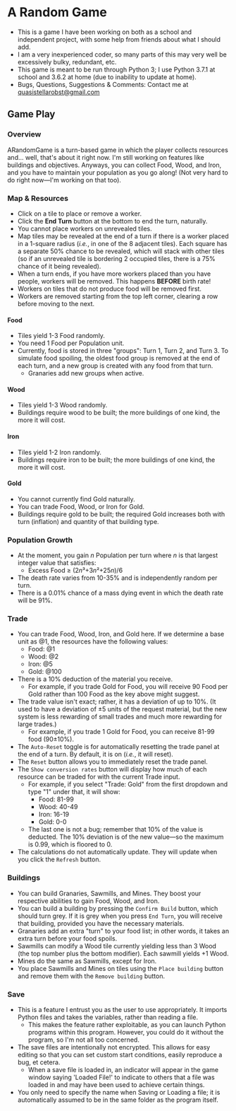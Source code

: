 # A Random Game
* This is a game I have been working on both as a school and independent project, with some help from friends about what I should add.
* I am a very inexperienced coder, so many parts of this may very well be excessively bulky, redundant, etc.
* This game is meant to be run through Python 3; I use Python 3.7.1 at school and 3.6.2 at home (due to inability to update at home).
* Bugs, Questions, Suggestions & Comments: Contact me at quasistellarobst@gmail.com

## Game Play
### Overview
ARandomGame is a turn-based game in which the player collects resources and... well, that's about it right now. I'm still working on features like buildings and objectives. Anyways, you can collect Food, Wood, and Iron, and you have to maintain your population as you go along! (Not very hard to do right now—I'm working on that too).
### Map & Resources
* Click on a tile to place or remove a worker.
* Click the **End Turn** button at the bottom to end the turn, naturally.
* You cannot place workers on unrevealed tiles.
* Map tiles may be revealed at the end of a turn if there is a worker placed in a 1-square radius (*i.e.*, in one of the 8 adjacent tiles). Each square has a separate 50% chance to be revealed, which will stack with other tiles (so if an unrevealed tile is bordering 2 occupied tiles, there is a 75% chance of it being revealed).
* When a turn ends, if you have more workers placed than you have people, workers will be removed. This happens **BEFORE** birth rate!
* Workers on tiles that do not produce food will be removed first.
* Workers are removed starting from the top left corner, clearing a row before moving to the next.
#### Food
* Tiles yield 1-3 Food randomly.
* You need 1 Food per Population unit.
* Currently, food is stored in three "groups": Turn 1, Turn 2, and Turn 3. To simulate food spoiling, the oldest food group is removed at the end of each turn, and a new group is created with any food from that turn.
  * Granaries add new groups when active.
#### Wood
* Tiles yield 1-3 Wood randomly.
* Buildings require wood to be built; the more buildings of one kind, the more it will cost.
#### Iron
* Tiles yield 1-2 Iron randomly.
* Buildings require iron to be built; the more buildings of one kind, the more it will cost.
#### Gold
* You cannot currently find Gold naturally.
* You can trade Food, Wood, or Iron for Gold.
* Buildings require gold to be built; the required Gold increases both with turn (inflation) and quantity of that building type.
### Population Growth
* At the moment, you gain *n* Population per turn where *n* is that largest integer value that satisfies:
  * Excess Food ≥ (2*n*³+3*n*²+25*n*)/6
* The death rate varies from 10-35% and is independently random per turn.
* There is a 0.01% chance of a mass dying event in which the death rate will be 91%.
### Trade
* You can trade Food, Wood, Iron, and Gold here. If we determine a base unit as @1, the resources have the following values:
  * Food: @1
  * Wood: @2
  * Iron: @5
  * Gold: @100
* There is a 10% deduction of the material you receive.
  * For example, if you trade Gold for Food, you will receive 90 Food per Gold rather than 100 Food as the key above might suggest.
* The trade value isn't exact; rather, it has a deviation of up to 10%. (It used to have a deviation of ±5 units of the request material, but the new system is less rewarding of small trades and much more rewarding for large trades.)
  * For example, if you trade 1 Gold for Food, you can receive 81-99 food (90±10%).
* The `Auto-Reset` toggle is for automatically resetting the trade panel at the end of a turn. By default, it is on (*i.e.*, it will reset).
* The `Reset` button allows you to immediately reset the trade panel.
* The `Show conversion rates` button will display how much of each resource can be traded for with the current Trade input.
  * For example, if you select "Trade: Gold" from the first dropdown and type "1" under that, it will show:
    * Food: 81-99
    * Wood: 40-49
    * Iron: 16-19
    * Gold: 0-0
  * The last one is not a bug; remember that 10% of the value is deducted. The 10% deviation is of the new value—so the maximum is 0.99, which is floored to 0.
* The calculations do not automatically update. They will update when you click the `Refresh` button.
### Buildings
* You can build Granaries, Sawmills, and Mines. They boost your respective abilities to gain Food, Wood, and Iron.
* You can build a building by pressing the `Confirm Build` button, which should turn grey. If it is grey when you press `End Turn`, you will receive that building, provided you have the necessary materials.
* Granaries add an extra "turn" to your food list; in other words, it takes an extra turn before your food spoils.
* Sawmills can modify a Wood tile currently yielding less than 3 Wood (the top number plus the bottom modifier). Each sawmill yields +1 Wood.
* Mines do the same as Sawmills, except for Iron.
* You place Sawmills and Mines on tiles using the `Place building` button and remove them with the `Remove building` button.
### Save
* This is a feature I entrust you as the user to use appropriately. It imports Python files and takes the variables, rather than reading a file.
  * This makes the feature rather exploitable, as you can launch Python programs within this program. However, you could do it without the program, so I'm not all too concerned.
* The save files are intentionally not encrypted. This allows for easy editing so that you can set custom start conditions, easily reproduce a bug, et cetera.
  * When a save file is loaded in, an indicator will appear in the game window saying 'Loaded File!' to indicate to others that a file was loaded in and may have been used to achieve certain things.
* You only need to specify the name when Saving or Loading a file; it is automatically assumed to be in the same folder as the program itself.

